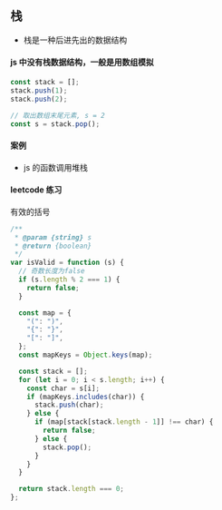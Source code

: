 ## 栈

- 栈是一种后进先出的数据结构

#### js 中没有栈数据结构，一般是用数组模拟

```js
const stack = [];
stack.push(1);
stack.push(2);

// 取出数组末尾元素, s = 2
const s = stack.pop();
```

#### 案例

- js 的函数调用堆栈

#### leetcode 练习

<a src="https://leetcode.cn/problems/valid-parentheses/">有效的括号</a>

```js
/**
 * @param {string} s
 * @return {boolean}
 */
var isValid = function (s) {
  // 奇数长度为false
  if (s.length % 2 === 1) {
    return false;
  }

  const map = {
    "(": ")",
    "{": "}",
    "[": "]",
  };
  const mapKeys = Object.keys(map);

  const stack = [];
  for (let i = 0; i < s.length; i++) {
    const char = s[i];
    if (mapKeys.includes(char)) {
      stack.push(char);
    } else {
      if (map[stack[stack.length - 1]] !== char) {
        return false;
      } else {
        stack.pop();
      }
    }
  }

  return stack.length === 0;
};
```
